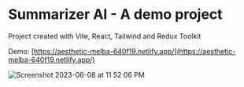# Summarizer AI - A demo project

Project created with Vite, React, Tailwind and Redux Toolkit

Demo: [https://aesthetic-melba-640f19.netlify.app/](https://aesthetic-melba-640f19.netlify.app/)



![Screenshot 2023-06-08 at 11 52 06 PM](https://github.com/dalmeidap/summarizer-ai/assets/54037941/783ca21f-92b3-40c3-96ef-e49c40287bde)


